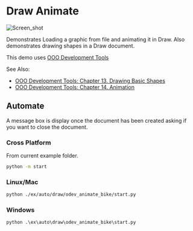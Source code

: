 # Draw Animate

![Screen_shot](https://user-images.githubusercontent.com/4193389/198350301-84347872-6e16-4ebb-9fb2-72cc8a963310.png)

Demonstrates Loading a graphic from file and animating it in Draw.
Also demonstrates drawing shapes in a Draw document.

This demo uses [OOO Development Tools]

See Also:

- [OOO Development Tools: Chapter 13. Drawing Basic Shapes](https://python-ooo-dev-tools.readthedocs.io/en/latest/odev/part3/chapter13.html)
- [OOO Development Tools: Chapter 14. Animation](https://python-ooo-dev-tools.readthedocs.io/en/latest/odev/part3/chapter14.html)

## Automate

A message box is display once the document has been created asking if you want to close the document.

### Cross Platform

From current example folder.

```sh
python -m start
```

### Linux/Mac

```sh
python ./ex/auto/draw/odev_animate_bike/start.py
```

### Windows

```ps
python .\ex\auto\draw\odev_animate_bike\start.py
```

[OOO Development Tools]: https://python-ooo-dev-tools.readthedocs.io/en/latest/